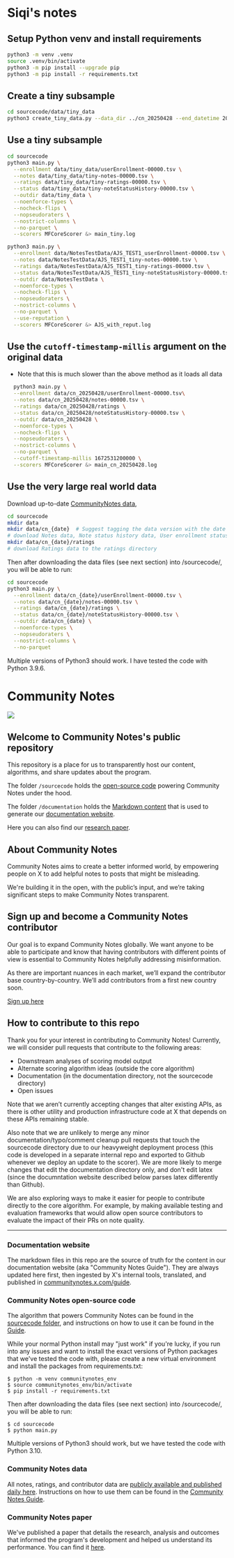 # Siqi's notes

## Setup Python venv and install requirements
```bash
python3 -m venv .venv
source .venv/bin/activate
python3 -m pip install --upgrade pip
python3 -m pip install -r requirements.txt
```

## Create a tiny subsample
```bash
cd sourcecode/data/tiny_data 
python3 create_tiny_data.py --data_dir ../cn_20250428 --end_datetime 2023-01-01
```

## Use a tiny subsample
```bash
cd sourcecode
python3 main.py \
  --enrollment data/tiny_data/userEnrollment-00000.tsv \
  --notes data/tiny_data/tiny-notes-00000.tsv \
  --ratings data/tiny_data/tiny-ratings-00000.tsv \
  --status data/tiny_data/tiny-noteStatusHistory-00000.tsv \
  --outdir data/tiny_data \
  --noenforce-types \
  --nocheck-flips \
  --nopseudoraters \
  --nostrict-columns \
  --no-parquet \
  --scorers MFCoreScorer &> main_tiny.log

python3 main.py \
  --enrollment data/NotesTestData/AJS_TEST1_userEnrollment-00000.tsv \
  --notes data/NotesTestData/AJS_TEST1_tiny-notes-00000.tsv \
  --ratings data/NotesTestData/AJS_TEST1_tiny-ratings-00000.tsv \
  --status data/NotesTestData/AJS_TEST1_tiny-noteStatusHistory-00000.tsv \
  --outdir data/NotesTestData \
  --noenforce-types \
  --nocheck-flips \
  --nopseudoraters \
  --nostrict-columns \
  --no-parquet \
  --use-reputation \
  --scorers MFCoreScorer &> AJS_with_reput.log
```

## Use the `cutoff-timestamp-millis` argument on the original data
* Note that this is much slower than the above method as it loads all data
```bash
  python3 main.py \
  --enrollment data/cn_20250428/userEnrollment-00000.tsv\
  --notes data/cn_20250428/notes-00000.tsv \
  --ratings data/cn_20250428/ratings \
  --status data/cn_20250428/noteStatusHistory-00000.tsv \
  --outdir data/cn_20250428 \
  --noenforce-types \
  --nocheck-flips \
  --nopseudoraters \
  --nostrict-columns \
  --no-parquet \
  --cutoff-timestamp-millis 1672531200000 \
  --scorers MFCoreScorer &> main_cn_20250428.log
```

## Use the very large real world data
Download up-to-date [CommunityNotes data](https://twitter.com/i/communitynotes/download-data),

``` bash
cd sourcecode
mkdir data
mkdir data/cn_{date}  # Suggest tagging the data version with the date
# download Notes data, Note status history data, User enrollment status data
mkdir data/cn_{date}/ratings
# download Ratings data to the ratings directory
```

Then after downloading the data files (see next section) into /sourcecode/, you will be able to run:
```bash
cd sourcecode
python3 main.py \
  --enrollment data/cn_{date}/userEnrollment-00000.tsv \
  --notes data/cn_{date}/notes-00000.tsv \
  --ratings data/cn_{date}/ratings \
  --status data/cn_{date}/noteStatusHistory-00000.tsv \
  --outdir data/cn_{date} \
  --noenforce-types \
  --nopseudoraters \
  --nostrict-columns \
  --no-parquet
```

Multiple versions of Python3 should work. I have tested the code with Python 3.9.6.

# Community Notes

![](/documentation/images/help-rate-this-note-expanded.png)

## Welcome to Community Notes's public repository

This repository is a place for us to transparently host our content, algorithms, and share updates about the program.

The folder `/sourcecode` holds the [open-source code](https://github.com/twitter/communitynotes/tree/main/sourcecode) powering Community Notes under the hood.

The folder `/documentation` holds the [Markdown content](https://github.com/twitter/communitynotes/tree/main/documentation) that is used to generate our [documentation website](https://communitynotes.x.com/guide).

Here you can also find our [research paper](https://github.com/twitter/communitynotes/blob/main/birdwatch_paper_2022_10_27.pdf).

## About Community Notes

Community Notes aims to create a better informed world, by empowering people on X to add helpful notes to posts that might be misleading.

We're building it in the open, with the public’s input, and we’re taking significant steps to make Community Notes transparent.

## Sign up and become a Community Notes contributor

Our goal is to expand Community Notes globally. We want anyone to be able to participate and know that having contributors with different points of view is essential to Community Notes helpfully addressing misinformation.

As there are important nuances in each market, we’ll expand the contributor base country-by-country. We’ll add contributors from a first new country soon.

[Sign up here](https://x.com/i/flow/join-birdwatch)

## How to contribute to this repo

Thank you for your interest in contributing to Community Notes! Currently, we will consider pull requests that contribute to the following areas:
* Downstream analyses of scoring model output
* Alternate scoring algorithm ideas (outside the core algorithm)
* Documentation (in the documentation directory, not the sourcecode directory)
* Open issues

Note that we aren’t currently accepting changes that alter existing APIs, as there is other utility and production infrastructure code at X that depends on these APIs remaining stable.

Also note that we are unlikely to merge any minor documentation/typo/comment cleanup pull requests that touch the sourcecode directory due to our heavyweight deployment process (this code is developed in a separate internal repo and exported to Github whenever we deploy an update to the scorer). We are more likely to merge changes that edit the documentation directory only, and don't edit latex (since the documntation website described below parses latex differently than Github).

We are also exploring ways to make it easier for people to contribute directly to the core algorithm. For example, by making available testing and evaluation frameworks that would allow open source contributors to evaluate the impact of their PRs on note quality.

---

### Documentation website

The markdown files in this repo are the source of truth for the content in our documentation website (aka "Community Notes Guide"). They are always updated here first, then ingested by X's internal tools, translated, and published in [communitynotes.x.com/guide](https://communitynotes.x.com/guide).

### Community Notes open-source code

The algorithm that powers Community Notes can be found in the [sourcecode folder](https://github.com/twitter/communitynotes/tree/main/sourcecode), and instructions on how to use it can be found in the [Guide](https://twitter.github.io/communitynotes/note-ranking-code/).

While your normal Python install may "just work" if you're lucky, if you run into any issues and want to install the exact versions of Python packages that we've tested the code with, please create a new virtual environment and install the packages from requirements.txt:

```
$ python -m venv communitynotes_env
$ source communitynotes_env/bin/activate
$ pip install -r requirements.txt
```

Then after downloading the data files (see next section) into /sourcecode/, you will be able to run:

```
$ cd sourcecode
$ python main.py
```

Multiple versions of Python3 should work, but we have tested the code with Python 3.10.

### Community Notes data

All notes, ratings, and contributor data are [publicly available and published daily here](https://x.com/i/communitynotes/download-data). Instructions on how to use them can be found in the [Community Notes Guide](https://communitynotes.x.com/guide/under-the-hood/download-data/).

### Community Notes paper

We've published a paper that details the research, analysis and outcomes that informed the program's development and helped us understand its performance. You can find it [here](https://github.com/twitter/communitynotes/blob/main/birdwatch_paper_2022_10_27.pdf).
